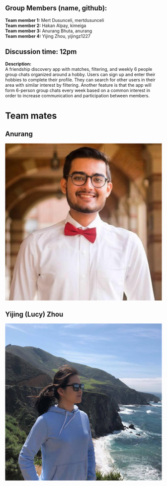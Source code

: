 ## Group Members (name, github):
**Team member 1:** Mert Dusunceli, mertdusunceli  
**Team member 2:** Hakan Alpay, kimeiga  
**Team member 3:** Anurang Bhuta, anurang   
**Team member 4:** Yijing Zhou, yijingz1227 

## Discussion time: 12pm 

**Description:**   
A friendship discovery app with matches, filtering, and weekly 6 people group chats organized around a hobby. Users can sign up and enter their hobbies to complete their profile. They can search for other users in their area with similar interest by filtering. Another feature is that the app will form 6-person group chats every week based on a common interest in order to increase communication and participation between members. 

# Team mates
## Anurang
![Insert Anurangs Image here](TeamMates/anurangPhoto.jpg)
  
## Yijing (Lucy) Zhou
![Insert Yijing Zhou here](TeamMates/lucyPhoto.jpg)
